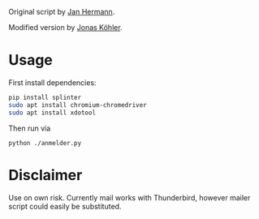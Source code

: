 Original script by [Jan Hermann](https://github.com/jhrmnn).

Modified version by [Jonas Köhler](https://github.com/jonas-koehler).

# Usage

First install dependencies:
```bash
pip install splinter
sudo apt install chromium-chromedriver
sudo apt install xdotool
```

Then run via
```
python ./anmelder.py
```

# Disclaimer

Use on own risk. Currently mail works with Thunderbird, however mailer script could easily be substituted.
